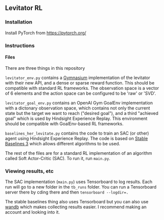 ## Levitator RL

### Installation

Install PyTorch from https://pytorch.org/


### Instructions


#### Files
There are three things in this repository

`levitator_env.py` contains a [Gymnasium](https://gymnasium.farama.org/) implementation of the levitator with their new API, and a dense or sparse reward function. This should be compatible with standard RL frameworks. The observation space is a vector of 6 elements and the action space can be configured to be 'raw' or 'SVD'.

`levitator_goal_env.py` contains an OpenAI Gym GoalEnv implementation with a dictonary observation space, which contains not only the current state but the target we want to reach ("desired goal"), and a third "achieved goal" which is used by Hindsight Experience Replay. This environment should be compatible with GoalEnv-based RL frameworks.

`baselines_her_levitate.py` contains the code to train an SAC (or other) agent using Hindsight Experience Replay. The code is based on [Stable Baselines 3](https://stable-baselines3.readthedocs.io/en/master/) which allows different algorithms to be used. 

The rest of the files are for a standard RL implementation of an algorithm called Soft Actor-Critic (SAC). To run it, run `main.py`.

### Viewing results, etc

The SAC implementation (`main.py`) uses Tensorboard to log results. Each run will go to a new folder in the `tb_runs` folder. You can run a Tensorboard server there by cding there and then `tensorboard --logdir=.`

The stable baselines thing also uses Tensorboard but you can also use [wandb](https://wandb.ai/) which makes collecting results easier. I recommend making an account and looking into it.

